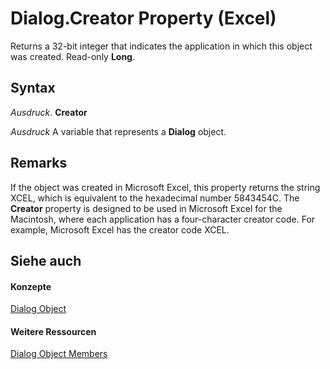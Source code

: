 
# Dialog.Creator Property (Excel)

Returns a 32-bit integer that indicates the application in which this object was created. Read-only  **Long**.


## Syntax

 _Ausdruck_. **Creator**

 _Ausdruck_ A variable that represents a **Dialog** object.


## Remarks

If the object was created in Microsoft Excel, this property returns the string XCEL, which is equivalent to the hexadecimal number 5843454C. The  **Creator** property is designed to be used in Microsoft Excel for the Macintosh, where each application has a four-character creator code. For example, Microsoft Excel has the creator code XCEL.


## Siehe auch


#### Konzepte


[Dialog Object](adabcd3b-fc48-d314-3ae5-f1b2ba148383.md)
#### Weitere Ressourcen


[Dialog Object Members](http://msdn.microsoft.com/library/a9994c51-46e5-80d2-f54e-223d4cee5212%28Office.15%29.aspx)